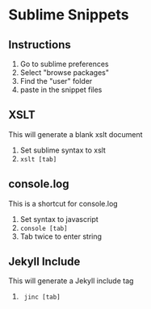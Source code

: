 Sublime Snippets
================

Instructions
------------

1. Go to sublime preferences
2. Select "browse packages"
3. Find the "user" folder
4. paste in the snippet files

XSLT
----
This will generate a blank xslt document

1. Set sublime syntax to xslt
2. ``` xslt [tab] ```

console.log
----
This is a shortcut for console.log

1. Set syntax to javascript
2. ``` console [tab] ```
3. Tab twice to enter string

Jekyll Include
----
This will generate a Jekyll include tag

1. ``` jinc [tab]```